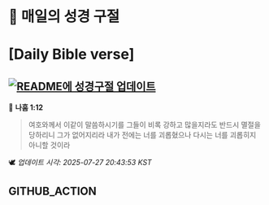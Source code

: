 # 🙏 매일의 성경 구절
# [Daily Bible verse]
## [![README에 성경구절 업데이트](https://github.com/DONGSUKA/first_test/actions/workflows/update-readme-bible.yml/badge.svg)](https://github.com/DONGSUKA/first_test/actions/workflows/update-readme-bible.yml)
<!-- START_BIBLE_VERSE -->
📖 **나훔 1:12**
> 여호와께서 이같이 말씀하시기를 그들이 비록 강하고 많을지라도 반드시 멸절을 당하리니 그가 없어지리라 내가 전에는 너를 괴롭혔으나 다시는 너를 괴롭히지 아니할 것이라

🕊️ _업데이트 시각: 2025-07-27 20:43:53 KST_
  <!-- END_BIBLE_VERSE -->
## GITHUB_ACTION
